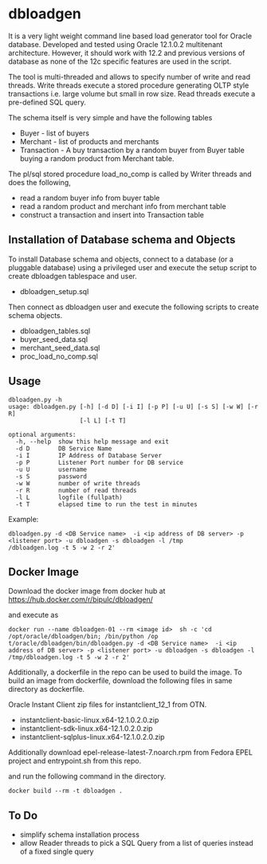 # dbloadgen

It is a very light weight command line based load generator tool for Oracle database. Developed and tested using Oracle 12.1.0.2 multitenant architecture. However, it should work with 12.2 and previous versions of database as none of the 12c specific features are used in the script.

The tool is multi-threaded and allows to specify number of write and read threads. Write threads execute a stored procedure generating OLTP style transactions i.e. large volume but small in row size. Read threads execute a pre-defined SQL query. 

The schema itself is very simple and have the following tables

-   Buyer - list of buyers
-   Merchant - list of products and merchants
-   Transaction - A buy transaction by a random buyer from Buyer table buying a random product from Merchant table.

The pl/sql stored procedure load_no_comp is called by Writer threads and does the following, 
-   read a random buyer info from buyer table 
-   read a random product and merchant info from merchant table 
-   construct a transaction and  insert into Transaction table 

## Installation of Database schema and Objects

To install Database schema and objects, connect to a database (or a pluggable database) using a privileged user and execute the setup script to create dbloadgen tablespace and user.

-   dbloadgen_setup.sql

Then connect as dbloadgen user and execute the following scripts to create schema objects.

-   dbloadgen_tables.sql
-   buyer_seed_data.sql
-   merchant_seed_data.sql
-   proc_load_no_comp.sql   

## Usage 
```
dbloadgen.py -h
usage: dbloadgen.py [-h] [-d D] [-i I] [-p P] [-u U] [-s S] [-w W] [-r R]
                    [-l L] [-t T]

optional arguments:
  -h, --help  show this help message and exit
  -d D        DB Service Name
  -i I        IP Address of Database Server
  -p P        Listener Port number for DB service
  -u U        username
  -s S        password
  -w W        number of write threads
  -r R        number of read threads
  -l L        logfile (fullpath)
  -t T        elapsed time to run the test in minutes
```

Example:

```
dbloadgen.py -d <DB Service name>  -i <ip address of DB server> -p <listener port> -u dbloadgen -s dbloadgen -l /tmp
/dbloadgen.log -t 5 -w 2 -r 2'
```

## Docker Image

Download the docker image from docker hub at https://hub.docker.com/r/bipulc/dbloadgen/

and execute as 

```
docker run --name dbloadgen-01 --rm <image id>  sh -c 'cd /opt/oracle/dbloadgen/bin; /bin/python /op
t/oracle/dbloadgen/bin/dbloadgen.py -d <DB Service name>  -i <ip address of DB server> -p <listener port> -u dbloadgen -s dbloadgen -l /tmp/dbloadgen.log -t 5 -w 2 -r 2'
```
Additionally, a dockerfile in the repo can be used to build the image. To build an image from dockerfile, download the following files in same directory as dockerfile.

Oracle Instant Client zip files  for instantclient_12_1 from OTN.

- instantclient-basic-linux.x64-12.1.0.2.0.zip
- instantclient-sdk-linux.x64-12.1.0.2.0.zip
- instantclient-sqlplus-linux.x64-12.1.0.2.0.zip

Additionally download epel-release-latest-7.noarch.rpm from Fedora EPEL project
and entrypoint.sh from this repo.

and run the following command in the directory. 

```
docker build --rm -t dbloadgen .
```

## To Do

- simplify schema installation process
- allow Reader threads to pick a SQL Query from a list of queries instead of a fixed single query
